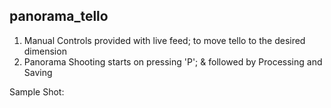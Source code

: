 ## panorama_tello

1. Manual Controls provided with live feed; to move tello to the desired dimension
2. Panorama Shooting starts on pressing 'P'; & followed by Processing and Saving 

Sample Shot:

